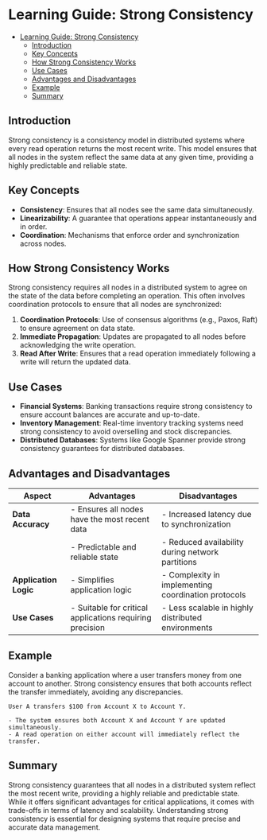 # Learning Guide: Strong Consistency

- [Learning Guide: Strong Consistency](#learning-guide-strong-consistency)
  - [Introduction](#introduction)
  - [Key Concepts](#key-concepts)
  - [How Strong Consistency Works](#how-strong-consistency-works)
  - [Use Cases](#use-cases)
  - [Advantages and Disadvantages](#advantages-and-disadvantages)
  - [Example](#example)
  - [Summary](#summary)

## Introduction

Strong consistency is a consistency model in distributed systems where every read operation returns the most recent write. This model ensures that all nodes in the system reflect the same data at any given time, providing a highly predictable and reliable state.

## Key Concepts

- **Consistency**: Ensures that all nodes see the same data simultaneously.
- **Linearizability**: A guarantee that operations appear instantaneously and in order.
- **Coordination**: Mechanisms that enforce order and synchronization across nodes.

## How Strong Consistency Works

Strong consistency requires all nodes in a distributed system to agree on the state of the data before completing an operation. This often involves coordination protocols to ensure that all nodes are synchronized:

1. **Coordination Protocols**: Use of consensus algorithms (e.g., Paxos, Raft) to ensure agreement on data state.
2. **Immediate Propagation**: Updates are propagated to all nodes before acknowledging the write operation.
3. **Read After Write**: Ensures that a read operation immediately following a write will return the updated data.

## Use Cases

- **Financial Systems**: Banking transactions require strong consistency to ensure account balances are accurate and up-to-date.
- **Inventory Management**: Real-time inventory tracking systems need strong consistency to avoid overselling and stock discrepancies.
- **Distributed Databases**: Systems like Google Spanner provide strong consistency guarantees for distributed databases.

## Advantages and Disadvantages

| **Aspect**          | **Advantages**                                     | **Disadvantages**                                        |
|---------------------|----------------------------------------------------|----------------------------------------------------------|
| **Data Accuracy**   | - Ensures all nodes have the most recent data      | - Increased latency due to synchronization                |
|                     | - Predictable and reliable state                  | - Reduced availability during network partitions          |
| **Application Logic** | - Simplifies application logic                   | - Complexity in implementing coordination protocols       |
| **Use Cases**       | - Suitable for critical applications requiring precision | - Less scalable in highly distributed environments       |

## Example

Consider a banking application where a user transfers money from one account to another. Strong consistency ensures that both accounts reflect the transfer immediately, avoiding any discrepancies.

```plaintext
User A transfers $100 from Account X to Account Y.

- The system ensures both Account X and Account Y are updated simultaneously.
- A read operation on either account will immediately reflect the transfer.
```

## Summary

Strong consistency guarantees that all nodes in a distributed system reflect the most recent write, providing a highly reliable and predictable state. While it offers significant advantages for critical applications, it comes with trade-offs in terms of latency and scalability. Understanding strong consistency is essential for designing systems that require precise and accurate data management.
